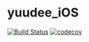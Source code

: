# yuudee_iOS

[![Build Status](https://travis-ci.org/xiaoyudi-China/yuudee_iOS.svg?branch=master)](https://travis-ci.org/xiaoyudi-China/yuudee_iOS)
[![codecov](https://codecov.io/gh/xiaoyudi-China/yuudee_iOS/branch/master/graph/badge.svg)](https://codecov.io/gh/xiaoyudi-China/yuudee_iOS)
